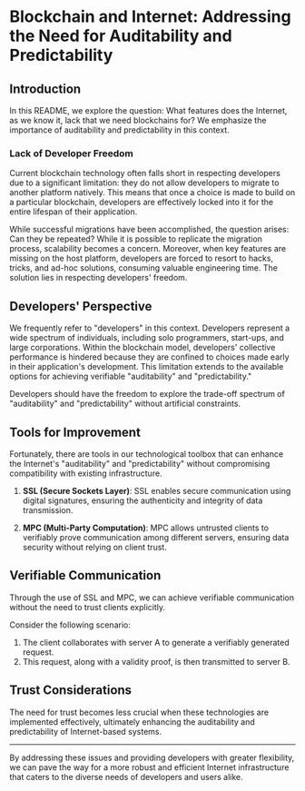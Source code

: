 # Blockchain and Internet: Addressing the Need for Auditability and Predictability

## Introduction

In this README, we explore the question: What features does the Internet, as we know it, lack that we need blockchains for? We emphasize the importance of auditability and predictability in this context.

### Lack of Developer Freedom

Current blockchain technology often falls short in respecting developers due to a significant limitation: they do not allow developers to migrate to another platform natively. This means that once a choice is made to build on a particular blockchain, developers are effectively locked into it for the entire lifespan of their application.

While successful migrations have been accomplished, the question arises: Can they be repeated? While it is possible to replicate the migration process, scalability becomes a concern. Moreover, when key features are missing on the host platform, developers are forced to resort to hacks, tricks, and ad-hoc solutions, consuming valuable engineering time. The solution lies in respecting developers' freedom.

## Developers' Perspective

We frequently refer to "developers" in this context. Developers represent a wide spectrum of individuals, including solo programmers, start-ups, and large corporations. Within the blockchain model, developers' collective performance is hindered because they are confined to choices made early in their application's development. This limitation extends to the available options for achieving verifiable "auditability" and "predictability."

Developers should have the freedom to explore the trade-off spectrum of "auditability" and "predictability" without artificial constraints.

## Tools for Improvement

Fortunately, there are tools in our technological toolbox that can enhance the Internet's "auditability" and "predictability" without compromising compatibility with existing infrastructure.

1. **SSL (Secure Sockets Layer)**: SSL enables secure communication using digital signatures, ensuring the authenticity and integrity of data transmission.

2. **MPC (Multi-Party Computation)**: MPC allows untrusted clients to verifiably prove communication among different servers, ensuring data security without relying on client trust.

## Verifiable Communication

Through the use of SSL and MPC, we can achieve verifiable communication without the need to trust clients explicitly.

Consider the following scenario:

1. The client collaborates with server A to generate a verifiably generated request.
2. This request, along with a validity proof, is then transmitted to server B.

## Trust Considerations

The need for trust becomes less crucial when these technologies are implemented effectively, ultimately enhancing the auditability and predictability of Internet-based systems.

---

By addressing these issues and providing developers with greater flexibility, we can pave the way for a more robust and efficient Internet infrastructure that caters to the diverse needs of developers and users alike.

